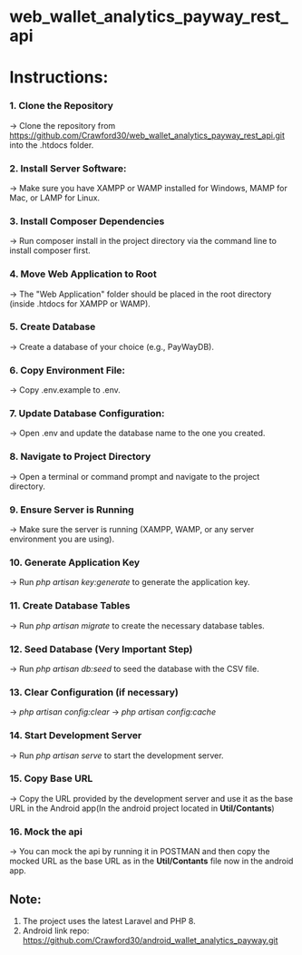 
# web_wallet_analytics_payway_rest_api


# Instructions:

### 1. Clone the Repository
-> Clone the repository from https://github.com/Crawford30/web_wallet_analytics_payway_rest_api.git into the .htdocs folder.

### 2. Install Server Software:
-> Make sure you have XAMPP or WAMP installed for Windows, MAMP for Mac, or LAMP for Linux.

### 3. Install Composer Dependencies
-> Run composer install in the project directory via the command line to install composer first.

### 4. Move Web Application to Root
-> The "Web Application" folder should be placed in the root directory (inside .htdocs for XAMPP or WAMP).

### 5. Create Database
-> Create a database of your choice (e.g., PayWayDB).

### 6. Copy Environment File:
-> Copy .env.example to .env.

### 7. Update Database Configuration:
-> Open .env and update the database name to the one you created.

### 8. Navigate to Project Directory
-> Open a terminal or command prompt and navigate to the project directory.

### 9. Ensure Server is Running
-> Make sure the server is running (XAMPP, WAMP, or any server environment you are using).

### 10. Generate Application Key
-> Run _php artisan key:generate_ to generate the application key.

### 11. Create Database Tables
-> Run _php artisan migrate_ to create the necessary database tables.

### 12. Seed Database (Very Important Step)
-> Run _php artisan db:seed_ to seed the database with the CSV file.

### 13. Clear Configuration (if necessary)
-> _php artisan config:clear_
-> _php artisan config:cache_

### 14. Start Development Server
-> Run _php artisan serve_ to start the development server.

### 15. Copy Base URL
-> Copy the URL provided by the development server and use it as the base URL in the Android app(In the android project located in **Util/Contants**)

### 16. Mock the api
-> You can mock the api by running it in POSTMAN and then copy the mocked URL as the base URL as in the **Util/Contants** file now in the android app.



## Note:
1. The project uses the latest Laravel and PHP 8.
2. Android link repo: https://github.com/Crawford30/android_wallet_analytics_payway.git


